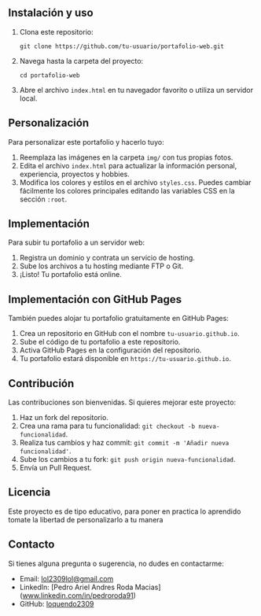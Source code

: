 ## Instalación y uso

1. Clona este repositorio:
   ```
   git clone https://github.com/tu-usuario/portafolio-web.git
   ```

2. Navega hasta la carpeta del proyecto:
   ```
   cd portafolio-web
   ```

3. Abre el archivo `index.html` en tu navegador favorito o utiliza un servidor local.

## Personalización

Para personalizar este portafolio y hacerlo tuyo:

1. Reemplaza las imágenes en la carpeta `img/` con tus propias fotos.
2. Edita el archivo `index.html` para actualizar la información personal, experiencia, proyectos y hobbies.
3. Modifica los colores y estilos en el archivo `styles.css`. Puedes cambiar fácilmente los colores principales editando las variables CSS en la sección `:root`.

## Implementación

Para subir tu portafolio a un servidor web:

1. Registra un dominio y contrata un servicio de hosting.
2. Sube los archivos a tu hosting mediante FTP o Git.
3. ¡Listo! Tu portafolio está online.

## Implementación con GitHub Pages

También puedes alojar tu portafolio gratuitamente en GitHub Pages:

1. Crea un repositorio en GitHub con el nombre `tu-usuario.github.io`.
2. Sube el código de tu portafolio a este repositorio.
3. Activa GitHub Pages en la configuración del repositorio.
4. Tu portafolio estará disponible en `https://tu-usuario.github.io`.

## Contribución

Las contribuciones son bienvenidas. Si quieres mejorar este proyecto:

1. Haz un fork del repositorio.
2. Crea una rama para tu funcionalidad: `git checkout -b nueva-funcionalidad`.
3. Realiza tus cambios y haz commit: `git commit -m 'Añadir nueva funcionalidad'`.
4. Sube los cambios a tu fork: `git push origin nueva-funcionalidad`.
5. Envía un Pull Request.

## Licencia

Este proyecto es de tipo educativo, para poner en practica lo aprendido tomate la libertad de personalizarlo a tu manera

## Contacto

Si tienes alguna pregunta o sugerencia, no dudes en contactarme:

- Email: lol2309lol@gmail.com
- LinkedIn: [Pedro Ariel Andres Roda Macias] (www.linkedin.com/in/pedroroda91)
- GitHub: [loquendo2309](https://github.com/loquendo2309)